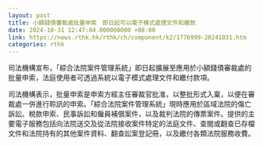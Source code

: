 ```yaml
---
layout: post
title: 小額錢債審裁處批量申索　即日起可以電子模式處理文件和繳款
date: 2024-10-31 12:47:04.000000000 +08:00
link: https://news.rthk.hk/rthk/ch/component/k2/1776999-20241031.htm
categories: rthk
---
```


司法機構宣布，「綜合法院案件管理系統」即日起擴展至應用於小額錢債審裁處的批量申索，法庭使用者可透過系統以電子模式處理文件和繳付款項。
 
司法機構表示，批量申索是申索方經主任審裁官批准，以整批形式入稟，以便在審裁處一併進行聆訊的申索。「綜合法院案件管理系統」現時應用於區域法院的傷亡訴訟、稅款申索、民事訴訟和僱員補償案件，以及裁判法院的傳票案件。提供的主要電子服務包括向法院送交及從法院接收案件特定的法庭文件、查閱或翻查已存檔文件和法院持有的其他案件資料、翻查訟案登記冊，以及繳付各類法院服務收費。
